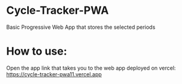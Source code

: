 # Cycle-Tracker-PWA
Basic Progressive Web App that stores the selected periods

# How to use:
Open the app link that takes you to the web app deployed on vercel:
https://cycle-tracker-pwa11.vercel.app
